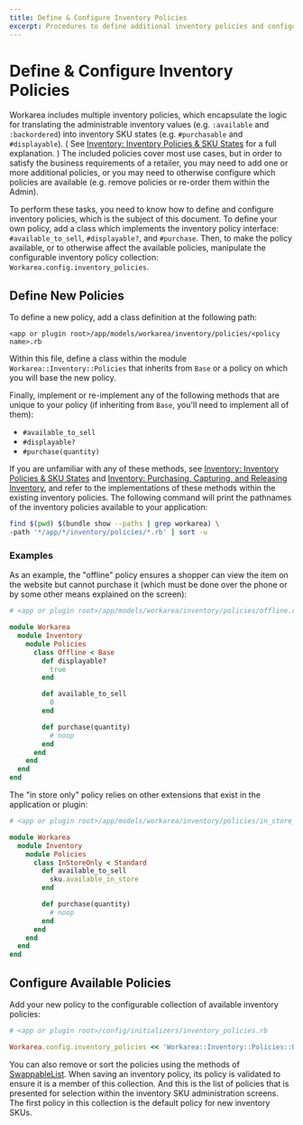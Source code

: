 ```yaml
---
title: Define & Configure Inventory Policies
excerpt: Procedures to define additional inventory policies and configure available policies
---
```


Define & Configure Inventory Policies
======================================================================

Workarea includes multiple inventory policies, which encapsulate the logic for translating the administrable inventory values (e.g. `:available` and `:backordered`) into inventory SKU states (e.g. `#purchasable` and `#displayable`).
( See [Inventory: Inventory Policies & SKU States](inventory.html#inventory-policies-amp-sku-states_5) for a full explanation. )
The included policies cover most use cases, but in order to satisfy the business requirements of a retailer, you may need to add one or more additional policies, or you may need to otherwise configure which policies are available (e.g. remove policies or re-order them within the Admin).

To perform these tasks, you need to know how to define and configure inventory policies, which is the subject of this document.
To define your own policy, add a class which implements the inventory policy interface: `#available_to_sell`, `#displayable?`, and `#purchase`.
Then, to make the policy available, or to otherwise affect the available policies, manipulate the configurable inventory policy collection: `Workarea.config.inventory_policies`.


Define New Policies
----------------------------------------------------------------------

To define a new policy, add a class definition at the following path:

`<app or plugin root>/app/models/workarea/inventory/policies/<policy name>.rb`

Within this file, define a class within the module `Workarea::Inventory::Policies` that inherits from `Base` or a policy on which you will base the new policy.

Finally, implement or re-implement any of the following methods that are unique to your policy (if inheriting from `Base`, you'll need to implement all of them):

* `#available_to_sell`
* `#displayable?`
* `#purchase(quantity)`

If you are unfamiliar with any of these methods, see [Inventory: Inventory Policies & SKU States](inventory.html#inventory-policies-amp-sku-states_5) and [Inventory: Purchasing, Capturing, and Releasing Inventory](inventory.html#purchasing-capturing-amp-releasing-inventory_14), and refer to the implementations of these methods within the existing inventory policies.
The following command will print the pathnames of the inventory policies available to your application:

```bash
find $(pwd) $(bundle show --paths | grep workarea) \
-path '*/app/*/inventory/policies/*.rb' | sort -u
```


### Examples

As an example, the "offline" policy ensures a shopper can view the item on the website but cannot purchase it (which must be done over the phone or by some other means explained on the screen):

```ruby
# <app or plugin root>/app/models/workarea/inventory/policies/offline.rb

module Workarea
  module Inventory
    module Policies
      class Offline < Base
        def displayable?
          true
        end

        def available_to_sell
          0
        end

        def purchase(quantity)
          # noop
        end
      end
    end
  end
end
```

The "in store only" policy relies on other extensions that exist in the application or plugin:

```ruby
# <app or plugin root>/app/models/workarea/inventory/policies/in_store_only.rb

module Workarea
  module Inventory
    module Policies
      class InStoreOnly < Standard
        def available_to_sell
          sku.available_in_store
        end

        def purchase(quantity)
          # noop
        end
      end
    end
  end
end
```


Configure Available Policies
----------------------------------------------------------------------

Add your new policy to the configurable collection of available inventory policies:

```ruby
# <app or plugin root>/config/initializers/inventory_policies.rb

Workarea.config.inventory_policies << 'Workarea::Inventory::Policies::Offline'
```

You can also remove or sort the policies using the methods of [SwappableList](swappable-list-data-structure.html).
When saving an inventory policy, its policy is validated to ensure it is a member of this collection.
And this is the list of policies that is presented for selection within the inventory SKU administration screens.
The first policy in this collection is the default policy for new inventory SKUs.

